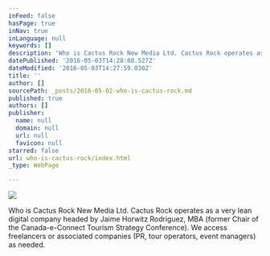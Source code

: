 ```yaml
---
inFeed: false
hasPage: true
inNav: true
inLanguage: null
keywords: []
description: 'Who is Cactus Rock New Media Ltd. Cactus Rock operates as a very lean digital company headed by Jaime Horwitz Rodriguez, MBA (former Chair of the Canada-e-Connect Tourism Strategy Conference). We access freelancers or associated companies (PR, tour operators, event managers) as needed.'
datePublished: '2016-05-03T14:28:08.527Z'
dateModified: '2016-05-03T14:27:59.030Z'
title: ''
author: []
sourcePath: _posts/2016-05-02-who-is-cactus-rock.md
published: true
authors: []
publisher:
  name: null
  domain: null
  url: null
  favicon: null
starred: false
url: who-is-cactus-rock/index.html
_type: WebPage

---
```

![](https://the-grid-user-content.s3-us-west-2.amazonaws.com/c5f23b0e-0291-41a5-a38d-e59ec6c7fd3f.jpg)

Who is Cactus Rock New Media Ltd. Cactus Rock operates as a very lean digital company headed by Jaime Horwitz Rodriguez, MBA (former Chair of the Canada-e-Connect Tourism Strategy Conference). We access freelancers or associated companies (PR, tour operators, event managers) as needed.